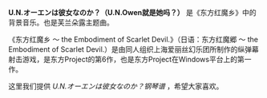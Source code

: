 

**U.N.オーエンは彼女なのか？（U.N.Owen就是她吗？）** 是《东方红魔乡》中的背景音乐。也是芙兰朵露主题曲。

  
《东方红魔乡 ～ the Embodiment of Scarlet Devil.》（日语：东方红魔郷 ～ the Embodiment of
Scarlet
Devil.）是由同人组织上海爱丽丝幻乐团所制作的纵弹幕射击游戏，是东方Project的第6作，也是东方Project在Windows平台上的第一作。

  
这里我们提供 _U.N.オーエンは彼女なのか？钢琴谱_ ，希望大家喜欢。

